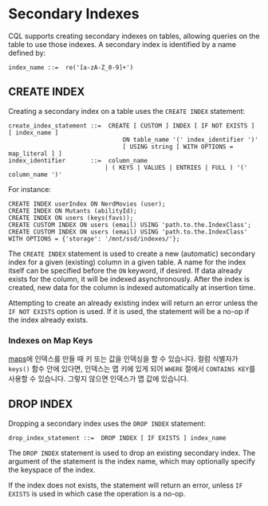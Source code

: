 # Secondary Indexes

CQL supports creating secondary indexes on tables, allowing queries on the table to use those indexes. A secondary index is identified by a name defined by:

```
index_name ::=  re('[a-zA-Z_0-9]+')
```

## CREATE INDEX

Creating a secondary index on a table uses the `CREATE INDEX` statement:

```
create_index_statement ::=  CREATE [ CUSTOM ] INDEX [ IF NOT EXISTS ] [ index_name ]
                                ON table_name '(' index_identifier ')'
                                [ USING string [ WITH OPTIONS = map_literal ] ]
index_identifier       ::=  column_name
                           | ( KEYS | VALUES | ENTRIES | FULL ) '(' column_name ')'
```

For instance:

```CQL
CREATE INDEX userIndex ON NerdMovies (user);
CREATE INDEX ON Mutants (abilityId);
CREATE INDEX ON users (keys(favs));
CREATE CUSTOM INDEX ON users (email) USING 'path.to.the.IndexClass';
CREATE CUSTOM INDEX ON users (email) USING 'path.to.the.IndexClass' WITH OPTIONS = {'storage': '/mnt/ssd/indexes/'};
```

The `CREATE INDEX` statement is used to create a new (automatic) secondary index for a given (existing) column in a given table. A name for the index itself can be specified before the `ON` keyword, if desired. If data already exists for the column, it will be indexed asynchronously. After the index is created, new data for the column is indexed automatically at insertion time.

Attempting to create an already existing index will return an error unless the `IF NOT EXISTS` option is used. If it is used, the statement will be a no-op if the index already exists.

### Indexes on Map Keys

[maps](http://cassandra.apache.org/doc/latest/cql/types.html#maps)에 인덱스를 만들 때 키 또는 값을 인덱싱을 할 수 있습니다. 컬럼 식별자가 `keys()` 함수 안에 있다면, 인덱스는 맵 키에 있게 되어 `WHERE` 절에서 `CONTAINS KEY`를 사용할 수 있습니다. 그렇지 않으면 인덱스가 맵 값에 있습니다.

## DROP INDEX

Dropping a secondary index uses the `DROP INDEX` statement:

```
drop_index_statement ::=  DROP INDEX [ IF EXISTS ] index_name
```

The `DROP INDEX` statement is used to drop an existing secondary index. The argument of the statement is the index name, which may optionally specify the keyspace of the index.

If the index does not exists, the statement will return an error, unless `IF EXISTS` is used in which case the operation is a no-op.

